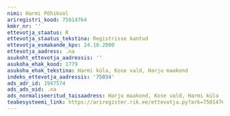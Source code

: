 ```yaml
---
nimi: Harmi Põhikool
ariregistri_kood: 75014764
kmkr_nr: ''
ettevotja_staatus: R
ettevotja_staatus_tekstina: Registrisse kantud
ettevotja_esmakande_kpv: 24.10.2000
ettevotja_aadress: .na
asukoht_ettevotja_aadressis: ''
asukoha_ehak_kood: 1779
asukoha_ehak_tekstina: Harmi küla, Kose vald, Harju maakond
indeks_ettevotja_aadressis: '75034'
ads_adr_id: 1947574
ads_ads_oid: .na
ads_normaliseeritud_taisaadress: Harju maakond, Kose vald, Harmi küla
teabesysteemi_link: https://ariregister.rik.ee/ettevotja.py?ark=75014764&ref=rekvisiidid
---
```

